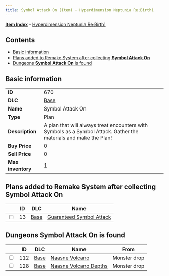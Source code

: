 ```yaml
---
title: Symbol Attack On (Item) - Hyperdimension Neptunia Re;Birth1
---
```


[**Item Index**](/neptunia/rb1/item/index.html) - [Hyperdimension Neptunia Re;Birth1](/neptunia/rb1)

## Contents

- [Basic information](#basic-information)
- [Plans added to Remake System after collecting **Symbol Attack On**](#plans-added-to-remake-system-after-collecting-symbol-attack-on)
- [Dungeons **Symbol Attack On** is found](#dungeons-symbol-attack-on-is-found)
## Basic information

|   |   |
| -- | -- |
| **ID** | 670 |
| **DLC** | [Base](/neptunia/rb1/dlc/1-base.html) |
| **Name** | Symbol Attack On |
| **Type** | Plan |
| **Description** | A plan that will always treat encounters with Symbols as a Symbol Attack. Gather the materials and make the Plan! |
| **Buy Price** | 0 |
| **Sell Price** | 0 |
| **Max inventory** | 1 |


## Plans added to Remake System after collecting **Symbol Attack On**

|    | ID | DLC | Name |
| -- | -- | --- | ---- |
| <input type="checkbox" id="rb1-remake-1-13" class="trackbox" /> | 13 | [Base](/neptunia/rb1/dlc/1-base.html) | [Guaranteed Symbol Attack](/neptunia/rb1/remake/1-13-guaranteed-symbol-attack.html) |


## Dungeons **Symbol Attack On** is found

|    | ID | DLC | Name | From |
| -- | -- | --- | ---- | ---- |
| <input type="checkbox" id="rb1-dungeon-1-112" class="trackbox" /> | 112 | [Base](/neptunia/rb1/dlc/1-base.html) | [Naasne Volcano](/neptunia/rb1/dungeon/1-112-naasne-volcano.html) | Monster drop |
| <input type="checkbox" id="rb1-dungeon-1-128" class="trackbox" /> | 128 | [Base](/neptunia/rb1/dlc/1-base.html) | [Naasne Volcano Depths](/neptunia/rb1/dungeon/1-128-naasne-volcano-depths.html) | Monster drop |
